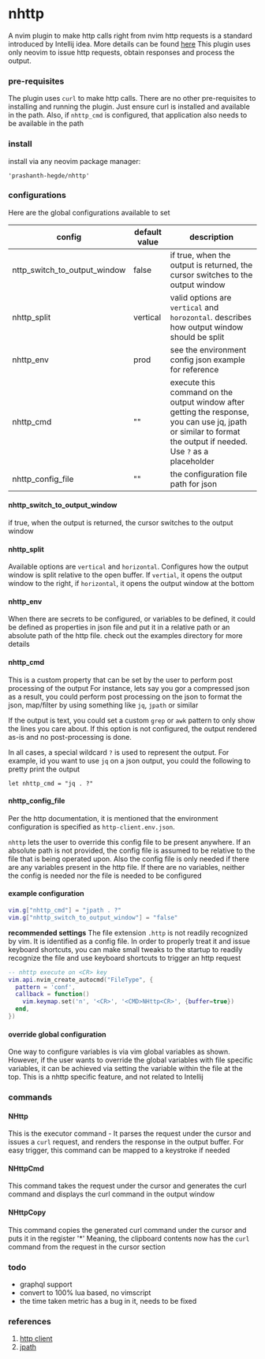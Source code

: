# nhttp

A nvim plugin to make http calls right from nvim
http requests is a standard introduced by Intellij idea. More details can be found [here](https://www.jetbrains.com/help/idea/http-client-in-product-code-editor.html)
This plugin uses only neovim to issue http requests, obtain responses and process the output.

### pre-requisites
The plugin uses `curl` to make http calls. There are no other pre-requisites to installing and running the plugin.
Just ensure curl is installed and available in the path.
Also, if `nhttp_cmd` is configured, that application also needs to be available in the path

### install

install via any neovim package manager:
```
'prashanth-hegde/nhttp'
```

### configurations

Here are the global configurations available to set

| config                       | default value | description                                                                                                                                                     |
| ----                         | -----         | -----                                                                                                                                                           |
| nttp_switch_to_output_window | false         | if true, when the output is returned, the cursor switches to the output window                                                                                  |
| nhttp_split                  | vertical      | valid options are `vertical` and `horozontal`. describes how output window should be split                                                                      |
| nhttp_env                    | prod          | see the environment config json example for reference                                                                                                           |
| nhttp_cmd                    | ""            | execute this command on the output window after getting the response, you can use jq, jpath or similar to format the output if needed. Use `?` as a placeholder |
| nhttp_config_file            | ""            | the configuration file path for json                                                                                                                            |

#### nhttp_switch_to_output_window
if true, when the output is returned, the cursor switches to the output window

#### nhttp_split
Available options are `vertical` and `horizontal`.
Configures how the output window is split relative to the open buffer.
If `vertial`, it opens the output window to the right,
if `horizontal`, it opens the output window at the bottom

#### nhttp_env
When there are secrets to be configured, or variables to be defined,
it could be defined as properties in json file and put it in a relative path
or an absolute path of the http file. check out the examples directory for more details

#### nhttp_cmd
This is a custom property that can be set by the user to perform post processing of the output
For instance, lets say you gor a compressed json as a result, you could perform post processing
on the json to format the json, map/filter by using something like `jq`, `jpath` or similar

If the output is text, you could set a custom `grep` or `awk` pattern to only show the lines you care about.
If this option is not configured, the output rendered as-is and no post-processing is done.

In all cases, a special wildcard `?` is used to represent the output. For example, id you want to use `jq`
on a json output, you could the following to pretty print the output

`let nhttp_cmd = "jq . ?"`

#### nhttp_config_file
Per the http documentation, it is mentioned that the environment configuration is specified as `http-client.env.json`.

`nhttp` lets the user to override this config file to be present anywhere. If an absolute path is not provided,
the config file is assumed to be relative to the file that is being operated upon.
Also the config file is only needed if there are any variables present in the http file. If there are no variables,
neither the config is needed nor the file is needed to be configured

#### example configuration

```lua
vim.g["nhttp_cmd"] = "jpath . ?"
vim.g["nhttp_switch_to_output_window"] = "false"
```

**recommended settings**
The file extension `.http` is not readily recognized by vim. It is identified as a config file.
In order to properly treat it and issue keyboard shortcuts, you can make small tweaks to the
startup to readily recognize the file and use keyboard shortcuts to trigger an http request

```lua
-- nhttp execute on <CR> key
vim.api.nvim_create_autocmd("FileType", {
  pattern = 'conf',
  callback = function()
    vim.keymap.set('n', '<CR>', '<CMD>NHttp<CR>', {buffer=true})
  end,
})
```

#### override global configuration
One way to configure variables is via vim global variables as shown.
However, if the user wants to override the global variables with file specific variables,
it can be achieved via setting the variable within the file at the top. This is a
nhttp specific feature, and not related to Intellij

### commands

#### NHttp
This is the executor command - It parses the request under the cursor and issues a `curl` request,
and renders the response in the output buffer. For easy trigger, this command can be mapped
to a keystroke if needed

#### NHttpCmd
This command takes the request under the cursor and generates the curl command and displays
the curl command in the output window

#### NHttpCopy
This command copies the generated curl command under the cursor and puts it in the register '*'
Meaning, the clipboard contents now has the `curl` command from the request in the cursor section

### todo
* graphql support
* convert to 100% lua based, no vimscript
* the time taken metric has a bug in it, needs to be fixed


### references
1. [http client](https://www.jetbrains.com/help/idea/http-client-in-product-code-editor.html)
1. [jpath](https://github.com/prashanth-hegde/jpath)
